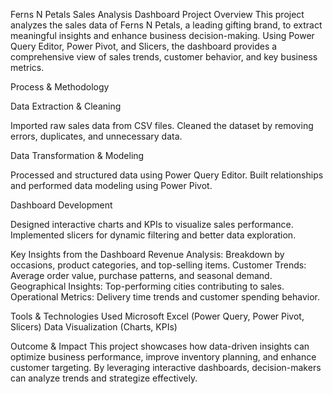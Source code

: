 Ferns N Petals Sales Analysis Dashboard
Project Overview
This project analyzes the sales data of Ferns N Petals, a leading gifting brand, to extract meaningful insights and enhance business decision-making. Using Power Query Editor, Power Pivot, and Slicers, the dashboard provides a comprehensive view of sales trends, customer behavior, and key business metrics.

Process & Methodology

Data Extraction & Cleaning

Imported raw sales data from CSV files.
Cleaned the dataset by removing errors, duplicates, and unnecessary data.

Data Transformation & Modeling

Processed and structured data using Power Query Editor.
Built relationships and performed data modeling using Power Pivot.

Dashboard Development

Designed interactive charts and KPIs to visualize sales performance.
Implemented slicers for dynamic filtering and better data exploration.

Key Insights from the Dashboard
Revenue Analysis: Breakdown by occasions, product categories, and top-selling items.
Customer Trends: Average order value, purchase patterns, and seasonal demand.
Geographical Insights: Top-performing cities contributing to sales.
Operational Metrics: Delivery time trends and customer spending behavior.

Tools & Technologies Used
Microsoft Excel (Power Query, Power Pivot, Slicers)
Data Visualization (Charts, KPIs)

Outcome & Impact
This project showcases how data-driven insights can optimize business performance, improve inventory planning, and enhance customer targeting. By leveraging interactive dashboards, decision-makers can analyze trends and strategize effectively.
